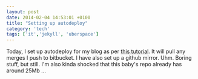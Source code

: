 ```yaml
---
layout: post
date: 2014-02-04 14:53:01 +0100
title: "Setting up autodeploy"
category: 'tech'
tags: ['it','jekyll', 'uberspace']
---
```


Today, I set up autodeploy for my blog as per [this tutorial](http://www.grobmeier.de/autodeploy-jekyll-28012014.html). It will pull any merges I push to bitbucket. I have also set up a github mirror. Uhm. Boring stuff, but still. I'm also kinda shocked that this baby's repo already has around 25Mb ...